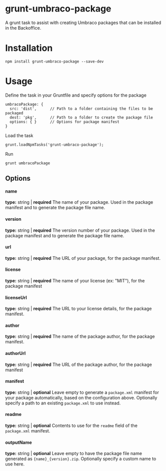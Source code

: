 grunt-umbraco-package
=====================

A grunt task to assist with creating Umbraco packages that can be installed in the Backoffice.

# Installation

    npm install grunt-umbraco-package --save-dev

# Usage 

Define the task in your Gruntfile and specify options for the package

    umbracoPackage: {
      src: 'dist',		// Path to a folder containing the files to be packaged
      dest: 'pkg',		// Path to a folder to create the package file
      options: { }		// Options for package manifest
    }

Load the task

    grunt.loadNpmTasks('grunt-umbraco-package');

Run

    grunt umbracoPackage


## Options
#### name
**type:** string | **required**
The name of your package.  Used in the package manifest and to generate the package file name.

#### version
**type:** string | **required**
The version number of your package.  Used in the package manifest and to generate the package file name.

#### url
**type:** string | **required**
The URL of your package, for the package manifest.

#### license
**type:** string | **required**
The name of your license (ex: "MIT"), for the package manifest

#### licenseUrl
**type:** string | **required**
The URL to your license details, for the package manifest.

#### author
**type:** string | **required**
The name of the package author, for the package manifest.

#### authorUrl
**type:** string | **required**
The URL of the package author, for the package manifest

#### manifest
**type:** string | **optional**
Leave empty to generate a `package.xml` manifest for your package automatically, based on the configuration above.  Optionally specify a path to an existing `package.xml` to use instead.

#### readme
**type:** string | **optional**
Contents to use for the `readme` field of the `package.xml` manifest.

#### outputName
**type:** string | **optional**
Leave empty to have the package file name generated as `{name}_{version}.zip`.  Optionally specify a custom name to use here.